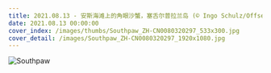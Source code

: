 ```yaml
---
title: 2021.08.13 - 安斯海滩上的角眼沙蟹，塞舌尔普拉兰岛 (© Ingo Schulz/Offset by Shutterstock)
date: 2021.08.13 00:00:00
cover_index: /images/thumbs/Southpaw_ZH-CN0080320297_533x300.jpg
cover_detail: /images/Southpaw_ZH-CN0080320297_1920x1080.jpg
---
```


![Southpaw](/images/Southpaw_ZH-CN0080320297_1920x1080.jpg)
